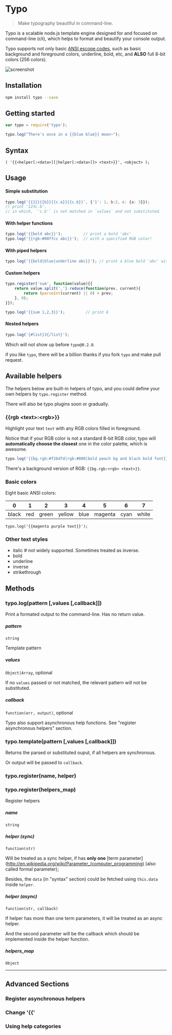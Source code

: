 # Typo

> Make typography beautiful in command-line.

Typo is a scalable node.js template engine designed for and focused on command-line (cli), which helps to format and beautify your console output.

Typo supports not only basic [ANSI escope codes](http://en.wikipedia.org/wiki/ANSI_escape_code), such as basic background and foreground colors, underline, bold, etc, and **ALSO** full 8-bit colors (256 colors).

![screenshot](https://raw.github.com/kaelzhang/typo/master/screenshot.png)

## Installation

```bash
npm install typo --save
```
    
## Getting started

```js
var typo = require('typo');

typo.log("There's once in a {{blue blue}} moon~");
```
    
## Syntax

	( '{{<helper[:<data>][|helper[:<data>]]> <text>}}', <object> );

## Usage

#### Simple substitution

```js
typo.log('{{1}}{{b}}{{c.a}}{{c.b}}', {'1': 1, b:2, c: {a: 3}}); 
// print '123c.b'.
// in which, `'c.b'` is not matched in `values` and not substituted.
```
    
#### With helper functions

```js
typo.log('{{bold abc}}');         // print a bold 'abc'
typo.log('{{rgb:#00ffcc abc}}');  // with a specified RGB color!
```
    
#### With piped helpers

```js
typo.log('{{bold|blue|underline abc}}'); // print a blue bold 'abc' with a underline
````
    
#### Custom helpers

```js
typo.register('sum', function(value){{
    return value.split(',').reduce(function(prev, current){
        return (parseInt(current) || 0) + prev;
    }, 0);
}});

typo.log('{{sum 1,2,3}}');         // print 6
```
    
#### Nested helpers

```js
typo.log('{#list}3{/list}');
```

Which will not show up before `typo@0.2.0`.

if you like `typo`, there will be a billion thanks if you fork `typo` and make pull request.

## Available helpers
The helpers below are built-in helpers of typo, and you could define your own helpers by `typo.register` method.

There will also be typo plugins soon or gradually.

### {{rgb \<text\>:\<rgb\>}}

Highlight your text `text` with any RGB colors filled in foreground. 

Notice that if your RGB color is not a standard 8-bit RGB color, typo will **automatically choose the closest** one in the color palette, which is awesome.
	
```js
typo.log('{{bg.rgb:#f26d7d|rgb:#000|bold peach bg and black bold font}}');
```
	
There's a background version of RGB: `{{bg.rgb:<rgb> <text>}}`.

### Basic colors

Eight basic ANSI colors:

0     |  1  |   2   |    3   |  4   |    5    |  6   |   7
----- | --- | ----- | ------ | ---- | ------- | ---- | -----
black | red | green | yellow | blue | magenta | cyan | white

	typo.log('{{magenta purple text}}');
	
### Other text styles

- italic # not widely supported. Sometimes treated as inverse.
- bold
- underline
- inverse
- strikethrough

## Methods

### typo.log(pattern [,values [,callback]])
Print a formated output to the command-line. Has no return value.

##### pattern
`string`

Template pattern

##### values

`Object|Array`, optional

If no `values` passed or not matched, the relevant pattern will not be substituted.

##### callback

`function(err, output)`, optional

Typo also support asynchronous help functions. See "register asynchronous helpers" section.


### typo.template(pattern [,values [,callback]])

Returns the parsed or substituted ouput, if all helpers are synchronous.

Or output will be passed to `callback`. 

### typo.register(name, helper)
### typo.register(helpers_map)
Register helpers

##### name
`string`

##### helper (sync)
`function(str)`

Will be treated as a sync helper, if has **only one** [term parameter](http://en.wikipedia.org/wiki/Parameter_(computer_programming) (also called formal parameter);

Besides, the `data` (in "syntax" section) could be fetched using `this.data` inside `helper`.

##### helper (async)
`function(str, callback)`

If helper has more than one term parameters, it will be treated as an async helper.

And the second parameter will be the callback which should be implemented inside the helper function.

##### helpers_map

`Object`


****

## Advanced Sections

### Register asynchronous helpers

### Change '{{'

### Using help categories